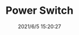 ﻿---
layout: post 
title: Power Switch
tags: 
categories: housing-terminal
overview: 
series: SW
part_number: 0556-1
thumb_img: 
small_img: static/202106/556-20210605.JPG
date: 2021/6/5 15:20:27
---



